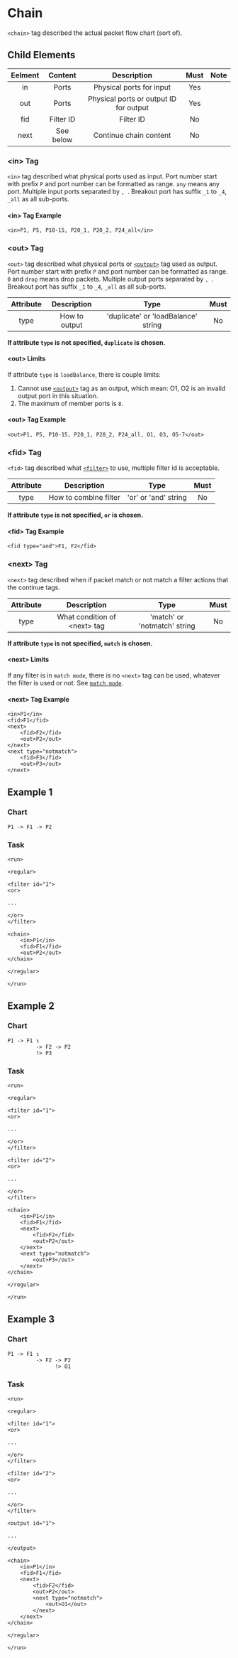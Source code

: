 Chain
============

`<chain>` tag described the actual packet flow chart (sort of).

<h2>Child Elements</h2>

| Eelment |  Content  |               Description              | Must | Note |
|:-------:|:---------:|:--------------------------------------:|:----:|:----:|
|    in   |   Ports   |        Physical ports for input        |  Yes |      |
|   out   |   Ports   | Physical ports or output ID for output |  Yes |      |
|   fid   | Filter ID |                Filter ID               |  No  |      |
|   next  | See below |         Continue chain content         |  No  |      |

<h3>&lt;in&gt; Tag</h3>

`<in>` tag described what physical ports used as input. Port number start with prefix `P` and port number can be formatted as range. `any` means any port. Multiple input ports separated by `, `. Breakout port has suffix `_1` to `_4`, `_all` as all sub-ports.

<h4>&lt;in&gt; Tag Example</h4>

```
<in>P1, P5, P10-15, P20_1, P20_2, P24_all</in>
```

<h3>&lt;out&gt; Tag</h3>

`<out>` tag described what physical ports or [`<output>`](Element/run/output.md) tag used as output. Port number start with prefix `P` and port number can be formatted as range. `0` and `drop` means drop packets. Multiple output ports separated by `, `. Breakout port has suffix `_1` to `_4`, `_all` as all sub-ports.

| Attribute |  Description  |                 Type                | Must |
|:---------:|:-------------:|:-----------------------------------:|:----:|
|    type   | How to output | 'duplicate' or 'loadBalance' string |  No  |

**If attribute `type` is not specified, `duplicate` is chosen.**

<h4>&lt;out&gt; Limits</h4>

If attribute `type` is `loadBalance`, there is couple limits:

1. Cannot use [`<output>`](Element/run/output.md) tag as an output, which mean: O1, O2 is an invalid output port in this situation.
2. The maximum of member ports is `8`.

<h4>&lt;out&gt; Tag Example</h4>

```
<out>P1, P5, P10-15, P20_1, P20_2, P24_all, O1, O3, O5-7</out>
```

<h3>&lt;fid&gt; Tag</h3>

`<fid>` tag described what [`<filter>`](Element/run/filter.md) to use, multiple filter id is acceptable.

| Attribute |      Description      |         Type         | Must |
|:---------:|:---------------------:|:--------------------:|:----:|
|    type   | How to combine filter | 'or' or 'and' string |  No  |

**If attribute `type` is not specified, `or` is chosen.**

<h4>&lt;fid&gt; Tag Example</h4>

```
<fid type="and">F1, F2</fid>
```

<h3 id="next">&lt;next&gt; Tag</h3>

`<next>` tag described when if packet match or not match a filter actions that the continue tags.

| Attribute |           Description          |             Type             | Must |
|:---------:|:------------------------------:|:----------------------------:|:----:|
|    type   | What condition of \<next\> tag | 'match' or 'notmatch' string |  No  |

**If attribute `type` is not specified, `match` is chosen.**

<h4 id="next_limits">&lt;next&gt; Limits</h4>

If any filter is in `match mode`, there is no `<next>` tag can be used, whatever the filter is used or not. See [`match mode`](Element/run/filter/find.md#match_mode).

<h4>&lt;next&gt; Tag Example</h4>

```
<in>P1</in>
<fid>F1</fid>
<next>
    <fid>F2</fid>
    <out>P2</out>
</next>
<next type="notmatch">
    <fid>F3</fid>
    <out>P3</out>
</next>
```

<h2>Example 1</h2>

<h3>Chart</h3>

```
P1 -> F1 -> P2
```

<h3>Task</h3>

```
<run>

<regular>

<filter id="1">
<or>

...

</or>
</filter>

<chain>
    <in>P1</in>
    <fid>F1</fid>
    <out>P2</out>
</chain>

</regular>

</run>
```

<h2>Example 2</h2>

<h3>Chart</h3>

```
P1 -> F1 ↴
         -> F2 -> P2
         !> P3
```

<h3>Task</h3>

```
<run>

<regular>

<filter id="1">
<or>

...

</or>
</filter>

<filter id="2">
<or>

...

</or>
</filter>

<chain>
    <in>P1</in>
    <fid>F1</fid>
    <next>
        <fid>F2</fid>
        <out>P2</out>
    </next>
    <next type="notmatch">
        <out>P3</out>
    </next>
</chain>

</regular>

</run>
```

<h2>Example 3</h2>

<h3>Chart</h3>

```
P1 -> F1 ↴
         -> F2 -> P2
               !> O1
```

<h3>Task</h3>

```
<run>

<regular>

<filter id="1">
<or>

...

</or>
</filter>

<filter id="2">
<or>

...

</or>
</filter>

<output id="1">

...

</output>

<chain>
    <in>P1</in>
    <fid>F1</fid>
    <next>
        <fid>F2</fid>
        <out>P2</out>
        <next type="notmatch">
            <out>O1</out>
        </next>
    </next>
</chain>

</regular>

</run>
```

